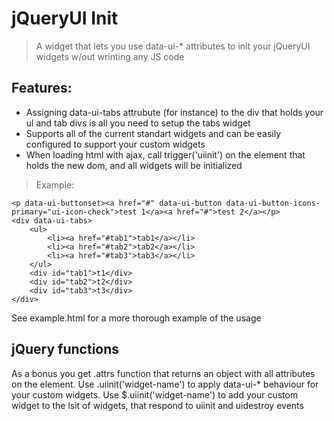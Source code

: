 jQueryUI Init
==================
> A widget that lets you use data-ui-* attributes to init your jQueryUI widgets w/out wrinting any JS code

Features:
---------
* Assigning data-ui-tabs attrubute (for instance) to the div that holds your ul and tab divs is all you need to setup the tabs widget
* Supports all of the current standart widgets and can be easily configured to support your custom widgets
* When loading html with ajax, call trigger('uiinit') on the element that holds the new dom, and all widgets will be initialized

> Example: 

	<p data-ui-buttonset><a href="#" data-ui-button data-ui-button-icons-primary="ui-icon-check">test 1</a><a href="#">test 2</a></p>
	<div data-ui-tabs>
		<ul>
			<li><a href="#tab1">tab1</a></li>
			<li><a href="#tab2">tab2</a></li>
			<li><a href="#tab3">tab3</a></li>
		</ul>
		<div id="tab1">t1</div>
		<div id="tab2">t2</div>
		<div id="tab3">t3</div>
	</div>

See example.html for a more thorough example of the usage

jQuery functions
----------------
As a bonus you get .attrs function that returns an object with all attributes on the element. Use .uiinit('widget-name') to apply data-ui-* behaviour for your custom widgets. Use $.uiinit('widget-name') to add your custom widget to the lsit of widgets, that respond to uiinit and uidestroy events
